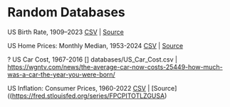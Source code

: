# Random Databases

US Birth Rate, 1909–2023 [CSV](databases/US_Births_and_General_Fertility_Rates.csv) | [Source](https://www.cdc.gov/nchs/data-visualization/natality-trends/index.htm)

US Home Prices: Monthly Median, 1953-2024 [CSV](databases/US_Home_Prices_Monthly_Median.csv) | [Source](https://dqydj.com/historical-home-prices/)

? US Car Cost, 1967-2016 [] databases/US_Car_Cost.csv | https://wgntv.com/news/the-average-car-now-costs-25449-how-much-was-a-car-the-year-you-were-born/

US Inflation: Consumer Prices, 1960-2022 [CSV](databases/US_Inflation_Consumer_Prices.csv) | [Source]((https://fred.stlouisfed.org/series/FPCPITOTLZGUSA)
